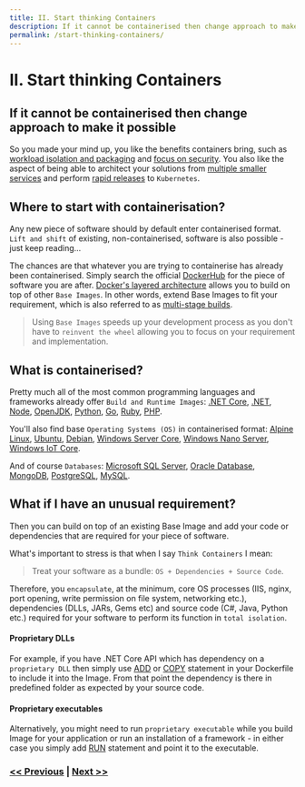 ```yaml
---
title: II. Start thinking Containers
description: If it cannot be containerised then change approach to make it possible
permalink: /start-thinking-containers/
---
```


# II. Start thinking Containers

## If it cannot be containerised then change approach to make it possible

So you made your mind up, you like the benefits containers bring, such as [workload isolation and packaging](/docker-kubernetes-and-helm) and [focus on security](/embed-least-privileged-approach). You also like the aspect of being able to architect your solutions from [multiple smaller services](/adopt-mesh-app-and-service-architecture) and perform [rapid releases](/start-early-with-cicd-and-automation) to `Kubernetes`.

## Where to start with containerisation?

Any new piece of software should by default enter containerised format. `Lift and shift` of existing, non-containerised, software is also possible - just keep reading...

The chances are that whatever you are trying to containerise has already been containerised. Simply search the official [DockerHub](https://hub.docker.com/) for the piece of software you are after. [Docker's layered architecture](https://docs.docker.com/storage/storagedriver/#images-and-layers) allows you to build on top of other `Base Images`. In other words, extend Base Images to fit your requirement, which is also referred to as [multi-stage builds](https://docs.docker.com/develop/develop-images/multistage-build).

> Using `Base Images` speeds up your development process as you don't have to `reinvent the wheel` allowing you to focus on your requirement and implementation.

## What is containerised?

Pretty much all of the most common programming languages and frameworks already offer `Build and Runtime Images`: [.NET Core](https://hub.docker.com/_/microsoft-dotnet-core), [.NET](https://hub.docker.com/_/microsoft-dotnet), [Node](https://hub.docker.com/_/node), [OpenJDK](https://hub.docker.com/_/openjdk), [Python](https://hub.docker.com/_/python), [Go](https://hub.docker.com/_/golang), [Ruby](https://hub.docker.com/_/ruby), [PHP](https://hub.docker.com/_/php).

You'll also find base `Operating Systems (OS)` in containerised format: [Alpine Linux](https://hub.docker.com/_/alpine), [Ubuntu](https://hub.docker.com/_/ubuntu), [Debian](https://hub.docker.com/_/debian), [Windows Server Core](https://hub.docker.com/_/microsoft-windows-servercore), [Windows Nano Server](https://hub.docker.com/_/microsoft-windows-nanoserver), [Windows IoT Core](https://hub.docker.com/_/microsoft-windows-iotcore).

And of course `Databases`: [Microsoft SQL Server](https://hub.docker.com/_/microsoft-mssql-server), [Oracle Database](https://hub.docker.com/_/oracle-database-enterprise-edition), [MongoDB](https://hub.docker.com/_/mongo), [PostgreSQL](https://hub.docker.com/_/postgres), [MySQL](https://hub.docker.com/_/mysql).

## What if I have an unusual requirement?

Then you can build on top of an existing Base Image and add your code or dependencies that are required for your piece of software.

What's important to stress is that when I say `Think Containers` I mean:

> Treat your software as a bundle: `OS + Dependencies + Source Code`.

Therefore, you `encapsulate`, at the minimum, core OS processes (IIS, nginx, port opening, write permission on file system, networking etc.), dependencies (DLLs, JARs, Gems etc) and source code (C#, Java, Python etc.) required for your software to perform its function in `total isolation`.

#### Proprietary DLLs

For example, if you have .NET Core API which has dependency on a `proprietary DLL` then simply use [ADD](https://docs.docker.com/engine/reference/builder/#add) or [COPY](https://docs.docker.com/engine/reference/builder/#copy) statement in your Dockerfile to include it into the Image. From that point the dependency is there in predefined folder as expected by your source code. 

#### Proprietary executables

Alternatively, you might need to run `proprietary executable` while you build Image for your application or run an installation of a framework - in either case you simply add [RUN](https://docs.docker.com/engine/reference/builder/#run) statement and point it to the executable.

### [<< Previous](/docker-kubernetes-and-helm) | [Next >>](/embed-least-privileged-approach)
